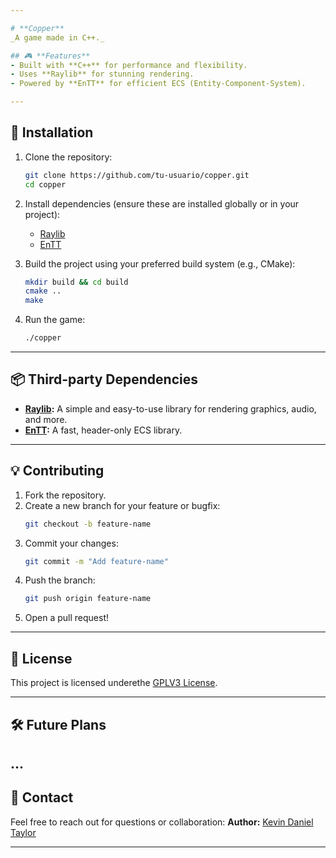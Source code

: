 ```yaml
---

# **Copper** 
_A game made in C++._

## 🎮 **Features**
- Built with **C++** for performance and flexibility.
- Uses **Raylib** for stunning rendering.
- Powered by **EnTT** for efficient ECS (Entity-Component-System).

---
```


## 🚀 **Installation**

1. Clone the repository:
   ```bash
   git clone https://github.com/tu-usuario/copper.git
   cd copper
   ```

2. Install dependencies (ensure these are installed globally or in your project):
   - [Raylib](https://github.com/raysan5/raylib)
   - [EnTT](https://github.com/skypjack/entt)

3. Build the project using your preferred build system (e.g., CMake):
   ```bash
   mkdir build && cd build
   cmake ..
   make
   ```

4. Run the game:
   ```bash
   ./copper
   ```

---

## 📦 **Third-party Dependencies**

- **[Raylib](https://github.com/raysan5/raylib):** A simple and easy-to-use library for rendering graphics, audio, and more.
- **[EnTT](https://github.com/skypjack/entt):** A fast, header-only ECS library.

---

## 💡 **Contributing**

1. Fork the repository.
2. Create a new branch for your feature or bugfix:
   ```bash
   git checkout -b feature-name
   ```
3. Commit your changes:
   ```bash
   git commit -m "Add feature-name"
   ```
4. Push the branch:
   ```bash
   git push origin feature-name
   ```
5. Open a pull request!

---

## 📜 **License**
This project is licensed underethe [GPLV3 License](LICENSE).

---

## 🛠 **Future Plans**
...
---

## 🤝 **Contact**
Feel free to reach out for questions or collaboration:
**Author:** [Kevin Daniel Taylor](https://github.com/frixtaylor1)

---
